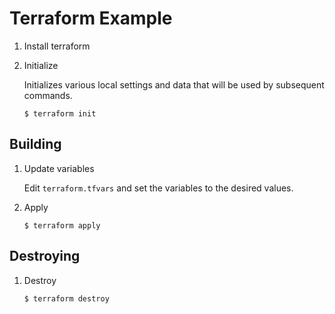 # Terraform Example

1. Install terraform


1. Initialize

	Initializes various local settings and data that will be used by subsequent commands.

	```
	$ terraform init
	```

## Building

1. Update variables

	Edit `terraform.tfvars` and set the variables to the desired values.
	
1. Apply

	```
	$ terraform apply
	```
	
## Destroying	

1. Destroy

	```
	$ terraform destroy
	```

